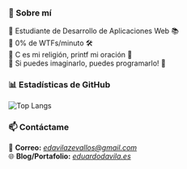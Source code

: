 ### 🚀 Sobre mí  
🔸 Estudiante de Desarrollo de Aplicaciones Web 📚<br>
🔸 0% de WTFs/minuto 🛠<br>
🔸 C es mi religión, printf mi oración 🙌<br>
🔸 Si puedes imaginarlo, puedes programarlo! 💫

### 📊 Estadísticas de GitHub
![Top Langs](https://github-readme-stats.vercel.app/api/top-langs/?username=EduardoDavilaZ&layout=compact&theme=radical)  

### 📫 Contáctame
📧 **Correo:** _[edavilazevallos@gmail.com](mailto:edavilazevallos@gmail.com)_  
🌐 **Blog/Portafolio:** _[eduardodavila.es](https://eduardodavila.es)_ 

